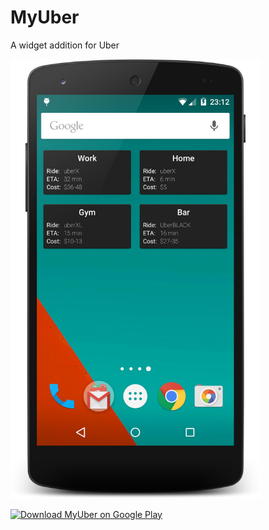 # MyUber
A widget addition for Uber

<img src="playstore/screenshots/homescreen.png" width="400" />

[![Download MyUber on Google Play](https://developer.android.com/images/brand/en_generic_rgb_wo_45.png)](https://play.google.com/store/apps/details?id=com.droiddevil.myuber)
